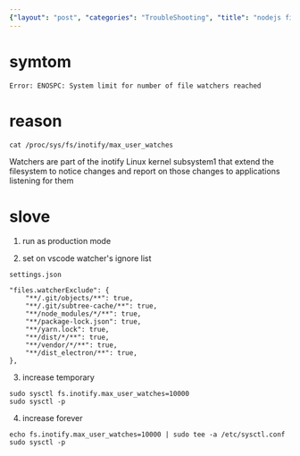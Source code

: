 ```yaml
---
{"layout": "post", "categories": "TroubleShooting", "title": "nodejs fileWatcher", "feature-img": "assets/img/feature_img.png"}
---
```

# symtom
```
Error: ENOSPC: System limit for number of file watchers reached
```

# reason
```
cat /proc/sys/fs/inotify/max_user_watches
```
Watchers are part of the inotify Linux kernel subsystem1 that extend the filesystem to notice changes and report on those changes to applications listening for them

# slove
1. run as production mode

2. set on vscode watcher's ignore list
```
settings.json

"files.watcherExclude": {
    "**/.git/objects/**": true,
    "**/.git/subtree-cache/**": true,
    "**/node_modules/*/**": true,
    "**/package-lock.json": true,
    "**/yarn.lock": true,
    "**/dist/*/**": true,
    "**/vendor/*/**": true,
    "**/dist_electron/**": true,
},
```

3. increase temporary
```
sudo sysctl fs.inotify.max_user_watches=10000
sudo sysctl -p 
```

4. increase forever
```
echo fs.inotify.max_user_watches=10000 | sudo tee -a /etc/sysctl.conf
sudo sysctl -p 
```


